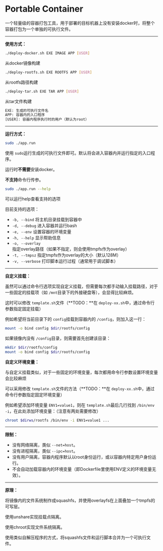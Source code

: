 # Portable Container

一个轻量级的容器打包工具，用于部署的目标机器上没有安装docker时，将整个容器打包为一个单独的可执行文件。

---

**使用方式：**

```bash
./deploy-docker.sh EXE IMAGE APP [USER]
```

从docker镜像构建

```bash
./deploy-rootfs.sh EXE ROOTFS APP [USER]
```

从rootfs路径构建

```bash
./deploy-tar.sh EXE TAR APP [USER]
```

从tar文件构建

```bash
EXE: 生成的可执行文件名
APP: 容器内的入口程序
[USER]: 容器内程序执行时的用户（默认为root）
```

---

**运行方式：**

```bash
sudo ./app.run
```

使用 ``sudo``运行生成的可执行文件即可。默认将会进入容器内并运行指定的入口程序。

运行时**不需要**安装docker。

**不支持**命令行传参。

```bash
sudo ./app.run --help
```

可以运行help查看支持的选项

目前支持的选项：

* `-b, --bind`  将主机目录挂载到容器中
* `-d, --debug`  进入容器并运行bash
* `-e, --env`  设置容器的环境变量
* `-h, --help`  显示帮助信息
* `-o, --overlay`  指定overlay路径（如果不指定，则会使用tmpfs作为overlay）
* `-t, --tmpsz`  指定tmpfs作为overlay的大小（默认128M）
* `-v, --verbose`  打印脚本运行过程（通常用于调试脚本）

---

**自定义挂载：**

虽然可以通过命令行选项实现自定义挂载，但需要每次都手动输入挂载路径，对于一些固定的挂载项（如 `/mnt`目录下的外接硬盘等），会显得比较麻烦。

这时可以修改 `template.sh`文件（**TODO：**在 `deploy-xx.sh`中，通过命令行参数指定固定挂载）

例如希望将当前目录下的 ``config``挂载到容器内的 ``/config``，则加入这一行：

```bash
mount -o bind config $dir/rootfs/config
```

如果镜像内没有 ``/config``目录，则需要首先创建该目录：

```bash
mkdir $dir/rootfs/config
mount -o bind config $dir/rootfs/config
```

**自定义环境变量：**

与自定义挂载类似，对于一些固定的环境变量，每次都用命令行参数设置环境变量会比较麻烦

可以采用修改 `template.sh`文件的方法（**TODO：**在 `deploy-xx.sh`中，通过命令行参数指定固定环境变量）

例如希望添加环境变量 `ENV1=value1`，则在 `template.sh`最后几行找到 `/bin/env -i`，在此处添加环境变量：（注意有两处需要修改）

```bash
chroot $dirws/rootfs /bin/env -i ENV1=value1 ...
```

---

**限制：**

* 没有网络隔离，类似 ``--net=host``。
* 没有进程隔离，类似 ``--ipc=host``。
* 没有用户隔离，容器内程序默认以root身份运行，或以容器内特定用户身份运行。
* 不会自动加载容器内的环境变量（即Dockerfile里使用ENV定义的环境变量无效）。

---

**原理：**

将镜像内的文件系统制作成squashfs，并使用overlayfs在上面叠加一个tmpfs的可写层。

使用unshare实现挂载点隔离。

使用chroot实现文件系统隔离。

使用类似自解压程序的方式，将squashfs文件和运行脚本合并为一个可执行文件。
